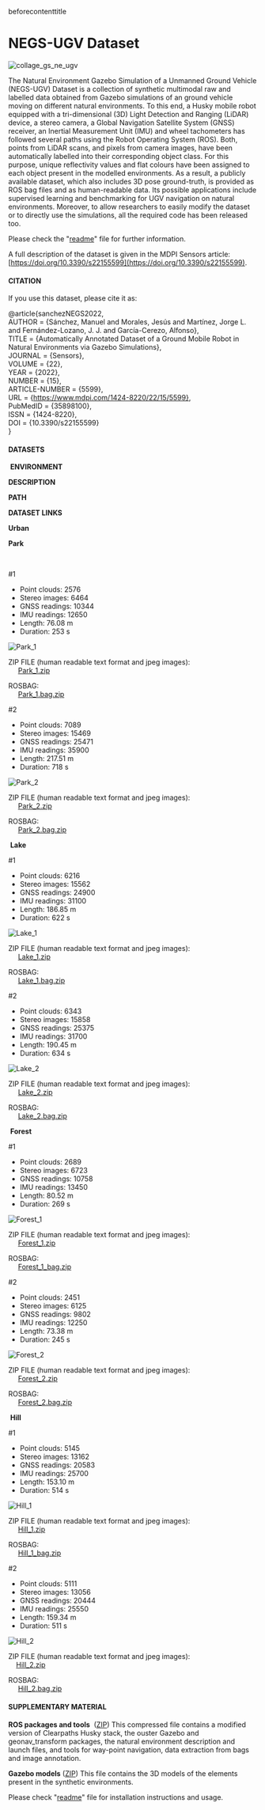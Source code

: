 beforecontenttitle     [](/cms/bloques/ajax/add-block/ "Add new block")

NEGS-UGV Dataset
================



![collage_gs_ne_ugv](./imgs/image_12933.png)

The Natural Environment Gazebo Simulation of a Unmanned Ground Vehicle (NEGS-UGV) Dataset is a collection of synthetic multimodal raw and labelled data obtained from Gazebo simulations of an ground vehicle moving on different natural environments. To this end, a Husky mobile robot equipped with a tri-dimensional (3D) Light Detection and Ranging (LiDAR) device, a stereo camera, a Global Navigation Satellite System (GNSS) receiver, an Inertial Measurement Unit (IMU) and wheel tachometers has followed several paths using the Robot Operating System (ROS). Both, points from LiDAR scans, and pixels from camera images, have been automatically labelled into their corresponding object class. For this purpose, unique reflectivity values and flat colours have been assigned to each object present in the modelled environments. As a result, a publicly available dataset, which also includes 3D pose ground-truth, is provided as ROS bag files and as human-readable data. Its possible applications include supervised learning and benchmarking for UGV navigation on natural environments. Moreover, to allow researchers to easily modify the dataset or to directly use the simulations, all the required code has been released too.

Please check the "[readme](https://drive.google.com/file/d/1RfiqF8J7AQS920890TAceiDr5Vv5dzQW/view?usp=sharing)" file for further information.

A full description of the dataset is given in the MDPI Sensors article: [https://doi.org/10.3390/s22155599](https://doi.org/10.3390/s22155599).

#### CITATION

If you use this dataset, please cite it as:

@article{sanchezNEGS2022,  
AUTHOR = {Sánchez, Manuel and Morales, Jesús and Martínez, Jorge L. and Fernández-Lozano, J. J. and García-Cerezo, Alfonso},  
TITLE = {Automatically Annotated Dataset of a Ground Mobile Robot in Natural Environments via Gazebo Simulations},  
JOURNAL = {Sensors},  
VOLUME = {22},  
YEAR = {2022},  
NUMBER = {15},  
ARTICLE-NUMBER = {5599},  
URL = {https://www.mdpi.com/1424-8220/22/15/5599},  
PubMedID = {35898100},  
ISSN = {1424-8220},  
DOI = {10.3390/s22155599}  
}
        

#### DATASETS

 **ENVIRONMENT**

**DESCRIPTION**

**PATH**

**DATASET LINKS**

**Urban**

**Park**

 

#1

*   Point clouds: 2576
*   Stereo images: 6464
*   GNSS readings: 10344
*   IMU readings: 12650
*   Length: 76.08 m
*   Duration: 253 s

![Park_1](./imgs/image_12934.png)

ZIP FILE (human readable text format and jpeg images):  
     [Park\_1.zip](http://u.uma.es/dsa/datasetpark_1/)

ROSBAG:  
     [Park\_1.bag.zip](http://u.uma.es/dsa/datasetpark_1/)  

#2

*   Point clouds: 7089
*   Stereo images: 15469
*   GNSS readings: 25471
*   IMU readings: 35900
*   Length: 217.51 m
*   Duration: 718 s

![Park_2](./imgs/image_12935.png)

ZIP FILE (human readable text format and jpeg images):  
     [Park\_2.zip](http://u.uma.es/dsb/datasetpark_2/) 

ROSBAG:  
     [Park\_2.bag.zip](http://u.uma.es/dsb/datasetpark_2/)

 **Lake** 

#1

*   Point clouds: 6216
*   Stereo images: 15562
*   GNSS readings: 24900
*   IMU readings: 31100
*   Length: 186.85 m
*   Duration: 622 s

![Lake_1](./imgs/image_12936.png)

ZIP FILE (human readable text format and jpeg images):  
     [Lake\_1.zip](http://u.uma.es/dr8/datasetlake_1/) 

ROSBAG:  
     [Lake\_1.bag.zip](http://u.uma.es/dr8/datasetlake_1/)  

#2

*   Point clouds: 6343
*   Stereo images: 15858
*   GNSS readings: 25375
*   IMU readings: 31700
*   Length: 190.45 m
*   Duration: 634 s

![Lake_2](./imgs/image_12937.png)

ZIP FILE (human readable text format and jpeg images):  
     [Lake\_2.zip](http://u.uma.es/dr9/datasetlake_2/)

ROSBAG:  
     [Lake\_2.bag.zip](http://u.uma.es/dr9/datasetlake_2/)

 **Forest** 

#1  

*   Point clouds: 2689
*   Stereo images: 6723
*   GNSS readings: 10758
*   IMU readings: 13450
*   Length: 80.52 m
*   Duration: 269 s

![Forest_1](./imgs/image_12940.png)

ZIP FILE (human readable text format and jpeg images):  
     [Forest\_1.zip](http://u.uma.es/dr4/datasetforest_1/)   

ROSBAG:  
     [Forest\_1\_bag.zip](http://u.uma.es/dr4/datasetforest_1/)

#2  

*   Point clouds: 2451
*   Stereo images: 6125
*   GNSS readings: 9802
*   IMU readings: 12250
*   Length: 73.38 m
*   Duration: 245 s

![Forest_2](./imgs/image_12941.png)

ZIP FILE (human readable text format and jpeg images):  
     [Forest\_2.zip](http://u.uma.es/dr5/datasetforest_2/)

ROSBAG:  
     [Forest\_2.bag.zip](http://u.uma.es/dr5/datasetforest_2/)

 **Hill** 

#1  

*   Point clouds: 5145
*   Stereo images: 13162
*   GNSS readings: 20583
*   IMU readings: 25700
*   Length: 153.10 m
*   Duration: 514 s

![Hill_1](./imgs/image_12938.png)

ZIP FILE (human readable text format and jpeg images):  
     [Hill\_1.zip](http://u.uma.es/dr6/datasethill_1/) 

ROSBAG:  
     [Hill\_1\_bag.zip](http://u.uma.es/dr6/datasethill_1/)  

#2  

*   Point clouds: 5111
*   Stereo images: 13056
*   GNSS readings: 20444
*   IMU readings: 25550
*   Length: 159.34 m
*   Duration: 511 s

![Hill_2](./imgs/image_12939.png)

ZIP FILE (human readable text format and jpeg images):  
    [Hill\_2.zip](http://u.uma.es/dr7/datasethill_2/) 

ROSBAG:  
     [Hill\_2.bag.zip](http://u.uma.es/dr7/datasethill_2/)

#### SUPPLEMENTARY MATERIAL

**ROS packages and tools**  ([ZIP](http://u.uma.es/dr3/datasetcode/)) This compressed file contains a modified version of Clearpaths Husky stack, the ouster Gazebo and geonav\_transform packages, the natural environment description and launch files, and tools for way-point navigation, data extraction from bags and image annotation.

**Gazebo models** ([ZIP](http://u.uma.es/dr3/datasetcode/)) This file contains the 3D models of the elements present in the synthetic environments.

Please check "[readme](https://drive.google.com/file/d/1Rei3DkWTdN5GSL6y8Mn0akdBIYCUh7sY/view?usp=sharing)" file for installation instructions and usage.

